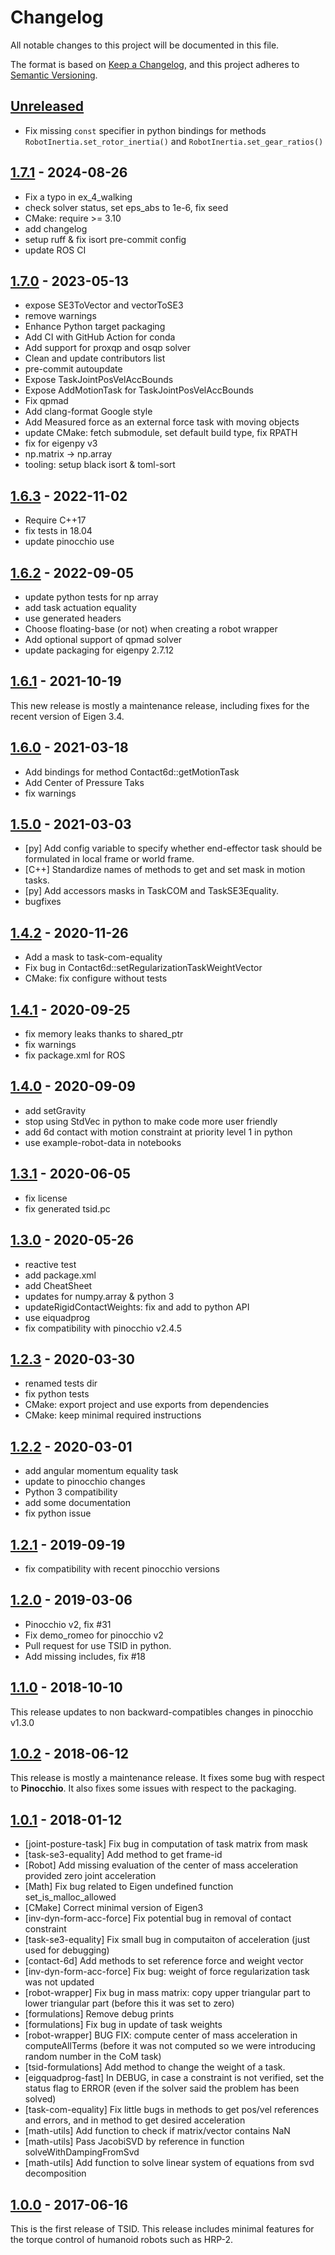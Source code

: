# Changelog

All notable changes to this project will be documented in this file.

The format is based on [Keep a Changelog](https://keepachangelog.com/en/1.0.0/),
and this project adheres to [Semantic Versioning](https://semver.org/spec/v2.0.0.html).

## [Unreleased]

- Fix missing `const` specifier in python bindings for methods `RobotInertia.set_rotor_inertia()`
 and `RobotInertia.set_gear_ratios()`
## [1.7.1] - 2024-08-26

- Fix a typo in ex_4_walking
- check solver status, set eps_abs to 1e-6, fix seed
- CMake: require >= 3.10
- add changelog
- setup ruff & fix isort pre-commit config
- update ROS CI

## [1.7.0] - 2023-05-13

- expose SE3ToVector and vectorToSE3
- remove warnings
- Enhance Python target packaging
- Add CI with GitHub Action for conda
- Add support for proxqp and osqp solver
- Clean and update contributors list
- pre-commit autoupdate
- Expose TaskJointPosVelAccBounds
- Expose AddMotionTask for TaskJointPosVelAccBounds
- Fix qpmad
- Add clang-format Google style
- Add Measured force as an external force task with moving objects
- update CMake: fetch submodule, set default build type, fix RPATH
- fix for eigenpy v3
- np.matrix → np.array
- tooling: setup black isort & toml-sort

## [1.6.3] - 2022-11-02

- Require C++17
- fix tests in 18.04
- update pinocchio use

## [1.6.2] - 2022-09-05

- update python tests for np array
- add task actuation equality
- use generated headers
- Choose floating-base (or not) when creating a robot wrapper
- Add optional support of qpmad solver
- update packaging for eigenpy 2.7.12

## [1.6.1] - 2021-10-19

This new release is mostly a maintenance release, including fixes for the recent version of Eigen 3.4.

## [1.6.0] - 2021-03-18

- Add bindings for method Contact6d::getMotionTask
- Add Center of Pressure Taks
- fix warnings

## [1.5.0] - 2021-03-03

- [py] Add config variable to specify whether end-effector task should
   be formulated in local frame or world frame.
- [C++] Standardize names of methods to get and set mask in motion tasks.
- [py] Add accessors masks in TaskCOM and TaskSE3Equality.
- bugfixes

## [1.4.2] - 2020-11-26

- Add a mask to task-com-equality
- Fix bug in Contact6d::setRegularizationTaskWeightVector
- CMake: fix configure without tests

## [1.4.1] - 2020-09-25

- fix memory leaks thanks to shared_ptr
- fix warnings
- fix package.xml for ROS

## [1.4.0] - 2020-09-09

- add setGravity
- stop using StdVec in python to make code more user friendly
- add 6d contact with motion constraint at priority level 1 in python
- use example-robot-data in notebooks

## [1.3.1] - 2020-06-05

- fix license
- fix generated tsid.pc

## [1.3.0] - 2020-05-26

- reactive test
- add package.xml
- add CheatSheet
- updates for numpy.array & python 3
- updateRigidContactWeights: fix and add to python API
- use eiquadprog
- fix compatibility with pinocchio v2.4.5

## [1.2.3] - 2020-03-30

- renamed tests dir
- fix python tests
- CMake: export project and use exports from dependencies
- CMake: keep minimal required instructions

## [1.2.2] - 2020-03-01

- add angular momentum equality task
- update to pinocchio changes
- Python 3 compatibility
- add some documentation
- fix python issue

## [1.2.1] - 2019-09-19

- fix compatibility with recent pinocchio versions

## [1.2.0] - 2019-03-06

- Pinocchio v2, fix #31
- Fix demo_romeo for pinocchio v2
- Pull request for use TSID in python.
- Add missing includes, fix #18

## [1.1.0] - 2018-10-10

This release updates to non backward-compatibles changes in pinocchio v1.3.0

## [1.0.2] - 2018-06-12

This release is mostly a maintenance release.
It fixes some bug with respect to **Pinocchio**.
It also fixes some issues with respect to the packaging.

## [1.0.1] - 2018-01-12

- [joint-posture-task] Fix bug in computation of task matrix from mask
- [task-se3-equality] Add method to get frame-id
- [Robot] Add missing evaluation of the center of mass acceleration provided zero joint acceleration
- [Math] Fix bug related to Eigen undefined function set_is_malloc_allowed
- [CMake] Correct minimal version of Eigen3
- [inv-dyn-form-acc-force] Fix potential bug in removal of contact constraint
- [task-se3-equality] Fix small bug in computaiton of acceleration (just used for debugging)
- [contact-6d] Add methods to set reference force and weight vector
- [inv-dyn-form-acc-force] Fix bug: weight of force regularization task was not updated
- [robot-wrapper] Fix bug in mass matrix: copy upper triangular part to lower triangular part (before this it was set to zero)
- [formulations] Remove debug prints
- [formulations] Fix bug in update of task weights
- [robot-wrapper] BUG FIX: compute center of mass acceleration in computeAllTerms (before it was not computed so we were introducing random number in the CoM task)
- [tsid-formulations] Add method to change the weight of a task.
- [eigquadprog-fast] In DEBUG, in case a constraint is not verified, set the status flag to ERROR (even if the solver said the problem has been solved)
- [task-com-equality] Fix little bugs in methods to get pos/vel references and errors, and in method to get desired acceleration
- [math-utils] Add function to check if matrix/vector contains NaN
- [math-utils] Pass JacobiSVD by reference in function solveWithDampingFromSvd
- [math-utils] Add function to solve linear system of equations from svd decomposition

## [1.0.0] - 2017-06-16

This is the first release of TSID.
This release includes minimal features for the torque control of humanoid robots such as HRP-2.

[Unreleased]: https://github.com/stack-of-tasks/tsid/compare/v1.7.1...HEAD
[1.7.1]: https://github.com/stack-of-tasks/tsid/compare/v1.7.0...v1.7.1
[1.7.0]: https://github.com/stack-of-tasks/tsid/compare/v1.6.3...v1.7.0
[1.6.3]: https://github.com/stack-of-tasks/tsid/compare/v1.6.2...v1.6.3
[1.6.2]: https://github.com/stack-of-tasks/tsid/compare/v1.6.1...v1.6.2
[1.6.1]: https://github.com/stack-of-tasks/tsid/compare/v1.6.0...v1.6.1
[1.6.0]: https://github.com/stack-of-tasks/tsid/compare/v1.5.0...v1.6.0
[1.5.0]: https://github.com/stack-of-tasks/tsid/compare/v1.4.2...v1.5.0
[1.4.2]: https://github.com/stack-of-tasks/tsid/compare/v1.4.1...v1.4.2
[1.4.1]: https://github.com/stack-of-tasks/tsid/compare/v1.4.0...v1.4.1
[1.4.0]: https://github.com/stack-of-tasks/tsid/compare/v1.3.1...v1.4.0
[1.3.1]: https://github.com/stack-of-tasks/tsid/compare/v1.3.0...v1.3.1
[1.3.0]: https://github.com/stack-of-tasks/tsid/compare/v1.2.3...v1.3.0
[1.2.3]: https://github.com/stack-of-tasks/tsid/compare/v1.2.2...v1.2.3
[1.2.2]: https://github.com/stack-of-tasks/tsid/compare/v1.2.1...v1.2.2
[1.2.1]: https://github.com/stack-of-tasks/tsid/compare/v1.2.0...v1.2.1
[1.2.0]: https://github.com/stack-of-tasks/tsid/compare/v1.1.0...v1.2.0
[1.1.0]: https://github.com/stack-of-tasks/tsid/compare/v1.0.2...v1.1.0
[1.0.2]: https://github.com/stack-of-tasks/tsid/compare/v1.0.1...v1.0.2
[1.0.1]: https://github.com/stack-of-tasks/tsid/compare/v1.0.0...v1.0.1
[1.0.0]: https://github.com/stack-of-tasks/tsid/releases/tag/v1.0.0
